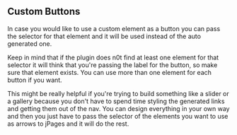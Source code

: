 ## Custom Buttons
In case you would like to use a custom element as a button you can pass the selector for that element and it will be used instead of the auto generated one.

Keep in mind that if the plugin does n0t find at least one element for that selector it will think that you're passing the label for the button, so make sure that element exists. You can use more than one element for each button if you want.

This might be really helpful if you're trying to build something like a slider or a gallery because you don't have to spend time styling the generated links and getting them out of the nav. You can design everything in your own way and then you just have to pass the selector of the elements you want to use as arrows to jPages and it will do the rest.

